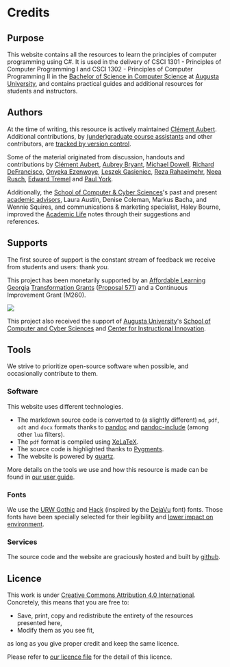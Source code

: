 # Credits

## Purpose

This website contains all the resources to learn the principles of computer programming using C#.
It is used in the delivery of CSCI 1301 - Principles of Computer Programming I and CSCI 1302 - Principles of Computer Programming II in the [Bachelor of Science in Computer Science](https://www.augusta.edu/ccs/bs-cs.php) at [Augusta University](https://www.augusta.edu), and contains practical guides and additional resources for students and instructors.

## Authors

At the time of writing, this resource is actively maintained [Clément Aubert](https://spots.augusta.edu/caubert/#contact). 
Additional contributions, by [(under)graduate course assistants](/docs/academic_life/ca) and other contributors, are [tracked by version control](https://github.com/princomp/princomp.github.io/graphs/contributors).

Some of the material originated from discussion, handouts and contributions by [Clément Aubert](http://spots.augusta.edu/caubert/), [Aubrey Bryant](https://www.linkedin.com/in/aubrey-bryant-61898176), [Michael Dowell](https://spots.augusta.edu/mdowell/), [Richard DeFrancisco](https://www.augusta.edu/faculty/directory/view.php?id=RDEFRANCISCO),  [Onyeka Ezenwoye](https://www.augusta.edu/faculty/directory/view.php?id=oezenwoye), [Leszek Gasieniec](https://cgi.csc.liv.ac.uk/~leszek/),  [Reza Rahaeimehr](https://www.augusta.edu/faculty/directory/view.php?id=RRAHAEIMEHR), [Neea Rusch](https://nkrusch.github.io/), [Edward Tremel](https://edwardtremel.com/) and [Paul York](https://www.augusta.edu/faculty/directory/view.php?id=pyork1).

Additionally, the [School of Computer & Cyber Sciences](https://www.augusta.edu/ccs/)'s past and present [academic advisors](https://www.augusta.edu/ccs/faculty.php#Staff), Laura Austin, Denise Coleman, Markus Bacha, and Wennie Squires, and communications & marketing specialist, Haley Bourne, improved the [Academic Life](/docs/academic_life) notes through their suggestions and references.

## Supports

The first source of support is the constant stream of feedback we receive from students and users: thank _you_.

This project has been monetarily supported by an [Affordable Learning Georgia](https://www.affordablelearninggeorgia.org/) [Transformation Grants](https://www.affordablelearninggeorgia.org/grants/overview/) ([Proposal 571](https://www.affordablelearninggeorgia.org/assets/documents/571-proposal.docx)) and a Continuous Improvement Grant (M260).

[![](./img/ALG_Logo_hires.png)](https://www.affordablelearninggeorgia.org/)

This project also received the support of [Augusta University](https://www.augusta.edu/)'s [School of Computer and Cyber Sciences](https://www.augusta.edu/ccs/) and [Center for Instructional Innovation](https://www.augusta.edu/innovation/).

## Tools

We strive to prioritize open-source software when possible, and occasionally contribute to them.

### Software

This website uses different technologies.

- The markdown source code is converted to (a slightly different) `md`, `pdf`, `odt` and `docx` formats thanks to [pandoc](https://pandoc.org/) and [pandoc-include](https://github.com/DCsunset/pandoc-include) (among other `lua` filters).
- The `pdf` format is compiled using [XeLaTeX](https://tug.org/xetex/).
- The source code is highlighted thanks to [Pygments](https://pygments.org/).
- The website is powered by [quartz](https://quartz.jzhao.xyz/).

More details on the tools we use and how this resource is made can be found in [our user guide](docs/about/user_guide#repository-maintenance).

### Fonts

We use the [URW Gothic](https://fontesk.com/gothic-typeface/) and [Hack](https://sourcefoundry.org/hack/) (inspired by the [DejaVu](https://sourcefoundry.org/hack/) font) fonts.
Those fonts have been specially selected for their legibility and [lower impact on environment](https://en.wikipedia.org/wiki/Century_Gothic#Printer_ink_usage).

### Services

The source code and the website are graciously hosted and built by [github](https://github.com/).

## Licence

This work is under [Creative Commons Attribution 4.0 International](https://creativecommons.org/licenses/by/4.0/).
Concretely, this means that you are free to:

- Save, print, copy and redistribute the entirety of the resources presented here,
- Modify them as you see fit,

as long as you give proper credit and keep the same licence.

Please refer to [our licence file](https://github.com/princomp/princomp.github.io/blob/main/LICENSE.md) for the detail of this licence.
